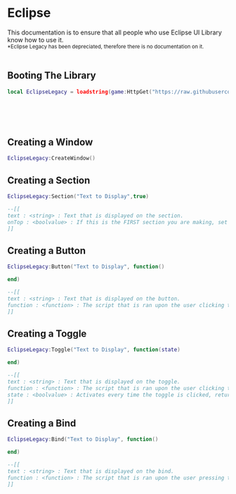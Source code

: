 # Eclipse
This documentation is to ensure that all people who use Eclipse UI Library know how to use it.
<br>
<sub>*Eclipse Legacy has been depreciated, therefore there is no documentation on it.</sub>
<br><br>
## Booting The Library
```lua
local EclipseLegacy = loadstring(game:HttpGet("https://raw.githubusercontent.com/qalue/projects/main/uilibrary.lua",true))()
```
<br><br><br>


## Creating a Window

```lua
EclipseLegacy:CreateWindow()
```

## Creating a Section

```lua
EclipseLegacy:Section("Text to Display",true)

--[[
text : <string> : Text that is displayed on the section.
onTop : <boolvalue> : If this is the FIRST section you are making, set it to true, otherwise remove 'true'.
]]
```

## Creating a Button

```lua
EclipseLegacy:Button("Text to Display", function()

end)

--[[
text : <string> : Text that is displayed on the button.
function : <function> : The script that is ran upon the user clicking the button.
]]
```

## Creating a Toggle


```lua
EclipseLegacy:Toggle("Text to Display", function(state)

end)

--[[
text : <string> : Text that is displayed on the toggle.
function : <function> : The script that is ran upon the user clicking the toggle.
state : <boolvalue> : Activates every time the toggle is clicked, returns whether the toggle is set to true or false.
]]
```

## Creating a Bind


```lua
EclipseLegacy:Bind("Text to Display", function()

end)

--[[
text : <string> : Text that is displayed on the bind.
function : <function> : The script that is ran upon the user pressing the bound key.
]]
```
